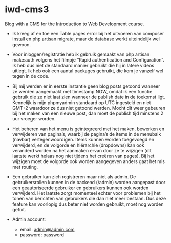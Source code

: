 # iwd-cms3
Blog with a CMS for the Introduction to Web Development course.

- Ik kreeg af en toe een Table.pages error bij het uitvoeren van composer install en php artisan migrate, maar de database werkt uiteindelijk wel gewoon.

- Voor inloggen/registratie heb ik gebruik gemaakt van php artisan make:auth volgens het filmpje “Rapid authentication and Configuration”. Ik heb dus niet de standaard manier gebruikt die hij in latere videos uitlegt. Ik heb ook een aantal packages gebruikt, die kom je vanzelf wel tegen in de code.

- Bij mij werden er in eerste instantie geen blog posts getoond wanneer ze werden aangemaakt met timestamp NOW, omdat ik een functie gebruik die ze niet laat zien wanneer de publish date in de toekomst ligt. Kennelijk is mijn phpmyadmin standaard op UTC ingesteld en niet GMT+2 waardoor ze dus niet getoond werden. Mocht dit weer gebeuren bij het maken van een nieuwe post, dan moet de publish tijd minstens 2 uur vroeger worden.

- Het beheren van het menu is geïntegreerd met het maken, bewerken en verwijderen van pagina’s, waarbij de pagina’s de items in de menubalk (navbar) vertegenwoordigen. Items kunnen worden toegevoegd en verwijderd, en de volgorde en hiërarchie (dropdowns) kan ook veranderd worden na het aanmaken ervan door ze te wijzigen (dit laatste werkt helaas nog niet tijdens het creëren van pages). Bij het wijzigen moet de volgorde ook worden aangegeven anders gaat het mis met routing.

- Een gebruiker kan zich registreren maar niet als admin. De gebruikersrollen kunnen in de backend (/admin) worden aangepast door een geautoriseerde gebruiker en gebruikers kunnen ook worden verwijderd. Het laatste zorgt momenteel echter voor problemen bij het tonen van berichten van gebruikers die dan niet meer bestaan. Dus deze feature kan voorlopig dus beter niet worden gebruikt, moet nog worden gefixt.

- Admin account:
	- email: admin@admin.com
	- password: password
